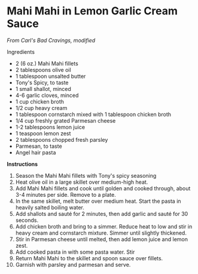 # Mahi Mahi in Lemon Garlic Cream Sauce

*From Carl's Bad Cravings, modified*

Ingredients
- 2 (6 oz.) Mahi Mahi fillets
- 2 tablespoons olive oil
- 1 tablespoon unsalted butter
- Tony's Spicy, to taste
- 1 small shallot, minced
- 4-6 garlic cloves, minced
- 1 cup chicken broth
- 1/2 cup heavy cream
- 1 tablespoon cornstarch mixed with 1 tablespoon chicken broth
- 1/4 cup freshly grated Parmesan cheese
- 1-2 tablespoons lemon juice
- 1 teaspoon lemon zest
- 2 tablespoons chopped fresh parsley
- Parmesan, to taste
- Angel hair pasta

**Instructions**
1. Season the Mahi Mahi fillets with Tony's spicy seasoning 
2. Heat olive oil in a large skillet over medium-high heat.
3. Add Mahi Mahi fillets and cook until golden and cooked through, about 3-4 minutes per side. Remove to a plate.
4. In the same skillet, melt butter over medium heat. Start the pasta in heavily salted boiling water.
5. Add shallots and sauté for 2 minutes, then add garlic and sauté for 30 seconds.
6. Add chicken broth and bring to a simmer. Reduce heat to low and stir in heavy cream and cornstarch mixture. Simmer until slightly thickened.
7. Stir in Parmesan cheese until melted, then add lemon juice and lemon zest.
8. Add cooked pasta in with some pasta water. Stir
9. Return Mahi Mahi to the skillet and spoon sauce over fillets.
10. Garnish with parsley and parmesan and serve.

